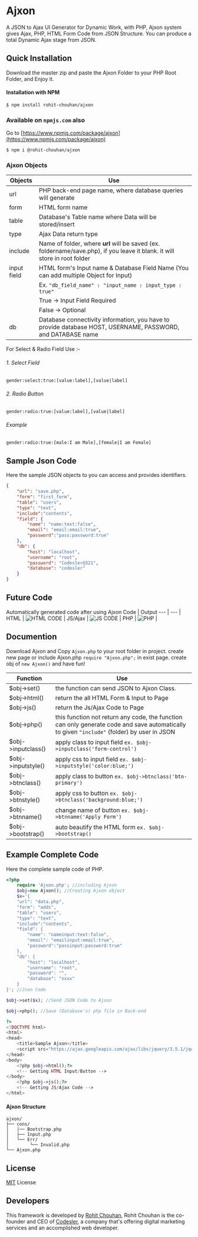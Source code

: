 # Ajxon
A JSON to Ajax UI Generator for Dynamic Work, with PHP, Ajxon system gives Ajax, PHP, HTML Form Code from JSON Structure. You can produce a total Dynamic Ajax stage from JSON.

## Quick Installation
Download the master zip and paste the Ajxon Folder to your PHP Root Folder, and Enjoy it.

#### Installation with NPM
```sh
$ npm install rohit-chouhan/ajxon
```
### Available on `npmjs.com` also

Go to [https://www.npmjs.com/package/ajxon](https://www.npmjs.com/package/ajxon)
```sh
$ npm i @rohit-chouhan/ajxon
```

### Ajxon Objects
Objects | Use 
--- | --- |
url | PHP back-end page name, where database queries will generate |
form | HTML form name |
table | Database's Table name where Data will be stored/insert |
type| Ajax Data return type |
include| Name of folder, where **url** will be saved (ex. foldername/save.php), if you leave it blank. it will store in root folder |
input field | HTML form's Input name & Database Field Name (You can add multiple Object for Input) |
| | Ex. `"db_field_name" : "input_name : input_type : true"` |
| | True -> Input Field Required |
| | False -> Optional |
db | Database connectivity information, you have to provide database HOST, USERNAME, PASSWORD, and DATABASE name |

For Select & Radio Field Use :-

###### 1. Select Field
```sh
gender:select:true:[value:label],[value|label]
```
###### 2. Radio Button
```sh
gender:radio:true:[value:label],[value|label]
```
###### Example
```sh
gender:radio:true:[male:I am Male],[female|I am Female]
```

## Sample Json Code
Here the sample JSON objects to you can access and provides identifiers.
```json
{
    "url": "save.php",
    "form": "first_form",
    "table": "users",
    "type": "text",
    "include":"contents",
    "field": {
        "name": "name:text:false",
        "email": "email:email:true",
        "password":"pass:password:true"
    },
    "db": {
        "host": "localhost",
        "username": "root",
        "password": "Codesler@321",
        "database": "codesler"
    }
}
``` 
## Future Code
Automatically generated code after using Ajxon
Code | Output
--- | --- |
HTML | ![HTML CODE](https://i.ibb.co/rFNhKGj/html.png) |
JS/Ajax | ![JS CODE](https://i.ibb.co/wJhZ9ft/js.png) |
PHP | ![PHP](https://i.ibb.co/D80pw3N/php.png) |

## Documention
Download Ajxon and Copy `Ajxon.php` to your root folder in project. create new page or include Ajxon.php `require "Ajxon.php";` in exist page. create obj of `new Ajxon()` and have fun!

Function | Use 
--- | --- |
$obj->set(<json>) | the function can send JSON to Ajxon Class.
$obj->html() | return the all HTML Form & Input to Page
$obj->js() | return the Js/Ajax Code to Page
$obj->php() | this function not return any code, the function can only generate code and save automatically to given `"include"` (folder) by user in JSON
$obj->inputclass() | apply class to input field `ex. $obj->inputclass('form-control')` |
$obj->inputstyle() | apply css to input field `ex. $obj->inputstyle('color:blue;')` |
$obj->btnclass() | apply class to button `ex. $obj->btnclass('btn-primary')` |
$obj->btnstyle() | apply css to button `ex. $obj->btnclass('background:blue;')` |
$obj->btnname() | change name of button `ex. $obj->btnname('Apply Form')` |
$obj->bootstrap() | auto beautify the HTML form `ex. $obj->bootstrap()` |

    
## Example Complete Code
Here the complete sample code of PHP.

```php
<?php
    require 'Ajxon.php'; //including Ajxon
    $obj=new Ajxon(); //Creating Ajxon object
    $x='{
    "url": "data.php",
    "form": "adds",
    "table": "users",
    "type": "text",
    "include":"contents",
    "field": {
        "name": "nameinput:text:false",
        "email": "emailinput:email:true",
        "password":"passinput:password:true"
    },
    "db": {
        "host": "localhost",
        "username": "root",
        "password": "",
        "database": "xxxx"
    }
}'; //Json Code

$obj->set($x); //Send JSON Code to Ajxon

$obj->php(); //Save (Database's) php file in Back-end

?>
<!DOCTYPE html>
<html>
<head>
    <title>Sample Ajxon</title>
    <script src="https://ajax.googleapis.com/ajax/libs/jquery/3.5.1/jquery.min.js"></script>
</head>
<body>
    <?php $obj->html();?>
    <!-- Getting HTML Input/Button -->
</body>
    <?php $obj->js();?>
    <!-- Getting JS/Ajax Code -->
</html>
```
#### Ajxon Structure
```
ajxon/
├── cons/
│   |── Bootstrap.php
│   ├── Input.php
│   └── Err/
│        └── Invalid.php  
└── Ajxon.php
```

## License
[MIT](https://choosealicense.com/licenses/mit/) License

## Developers
This framework is developed by [Rohit Chouhan](https://facebook.com/itsrohitofficailprofile), Rohit Chouhan is the co-founder and CEO of [Codesler](https://g.co/kgs/1jTqhr), a company that's offering digital marketing services and an accomplished web developer.
